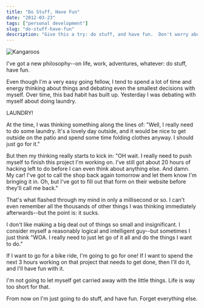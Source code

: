 ```yaml
---
title: "Do Stuff, Have Fun"
date: "2012-03-23"
tags: ["personal development"]
slug: "do-stuff-have-fun"
description: "Give this a try: do stuff, and have fun.  Don't worry about anything else."
---
```



![Kangaroos][]


I've got a new philosophy--on life, work, adventures, whatever: do stuff, have
fun.

Even though I'm a very easy going fellow, I tend to spend a lot of time and
energy thinking about things and debating even the smallest decisions with
myself.  Over time, this bad habit has built up.  Yesterday I was debating with
myself about doing laundry.

LAUNDRY!

At the time, I was thinking something along the lines of: "Well, I really need
to do some laundry.  It's a lovely day outside, and it would be nice to get
outside on the patio and spend some time folding clothes anyway.  I should just
go for it."

But then my thinking really starts to kick in: "OH wait.  I really need to push
myself to finish this project I'm working on.  I've still got about 20 hours of
hacking left to do before I can even think about anything else.  And damn.  My
car!  I've got to call the shop back again tomorrow and let them know I'm
bringing it in.  Oh, but I've got to fill out that form on their website before
they'll call me back."

That's what flashed through my mind in only a millisecond or so.  I can't even
remember all the thousands of other things I was thinking immediately
afterwards--but the point is: it sucks.

I don't like making a big deal out of things so small and insignificant.  I
consider myself a reasonably logical and intelligent guy--but sometimes I just
think "WOA.  I really need to just let go of it all and do the things I want to
do."

If I want to go for a bike ride, I'm going to go for one!  If I want to spend
the next 3 hours working on that project that needs to get done, then I'll do
it, and I'll have fun with it.

I'm not going to let myself get carried away with the little things.  Life is
way too short for that.

From now on I'm just going to do stuff, and have fun.  Forget everything else.


  [Kangaroos]: /static/blog/images/2012/kangaroos.png "Kangaroos"
